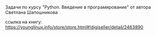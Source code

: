 Задачи по курсу "Python. Введение в програмирование" от автора Светлана Шапошникова

ссылка на книгу: https://younglinux.info/store/store.html#!digiseller/detail/2463890
